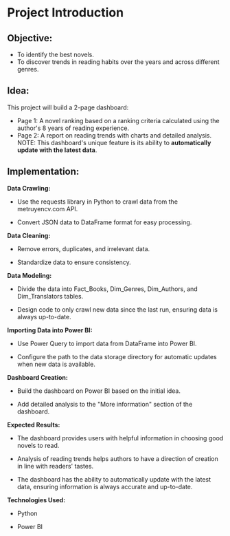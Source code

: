 # Project Introduction

## Objective:

* To identify the best novels.
* To discover trends in reading habits over the years and across different genres.

## Idea:

This project will build a 2-page dashboard:

* Page 1: A novel ranking based on a ranking criteria calculated using the author's 8 years of reading experience.
* Page 2: A report on reading trends with charts and detailed analysis.
NOTE: This dashboard's unique feature is its ability to **automatically update with the latest data**.

## Implementation:

**Data Crawling:**

* Use the requests library in Python to crawl data from the metruyencv.com API.

* Convert JSON data to DataFrame format for easy processing.

**Data Cleaning:**

* Remove errors, duplicates, and irrelevant data.

* Standardize data to ensure consistency.

**Data Modeling:**

* Divide the data into Fact_Books, Dim_Genres, Dim_Authors, and Dim_Translators tables.

* Design code to only crawl new data since the last run, ensuring data is always up-to-date.

**Importing Data into Power BI:**

* Use Power Query to import data from DataFrame into Power BI.

* Configure the path to the data storage directory for automatic updates when new data is available.

**Dashboard Creation:**

* Build the dashboard on Power BI based on the initial idea.

* Add detailed analysis to the "More information" section of the dashboard.

**Expected Results:**

* The dashboard provides users with helpful information in choosing good novels to read.

* Analysis of reading trends helps authors to have a direction of creation in line with readers' tastes.

* The dashboard has the ability to automatically update with the latest data, ensuring information is always accurate and up-to-date.

**Technologies Used:**

* Python

* Power BI

